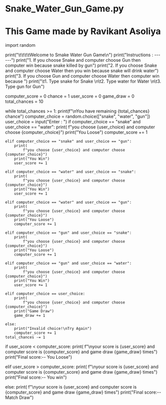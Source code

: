 # Snake_Water_Gun_Game.py
# This Game made by Ravikant Asoliya

import random

print("\t\t\t\tWelcome to Smake Water Gun Game\n")
print("Instructions : ------")
print("1. If you choose Snake and computer choose Gun then computer win because snake killed by gun")
print("2. If you choose Snake and computer choose Water then you win because snake will drink water")
print("3. If you choose Gun and computer choose Water then computer win because ")
print("\t1. Type snake for Snake \n\t2. Type water for Water \n\t3. Type gun for Gun")

computer_score = 0
chance = 1
user_score = 0
game_draw = 0
total_chances = 10

while total_chances >= 1:
    print(f"\nYou have remaining {total_chances} chance")
    computer_choice = random.choice(["snake", "water", "gun"])
    user_choice = input("Enter : ")
    if computer_choice == "snake" and user_choice == "water":
        print(
            f"you choose {user_choice} and computer choose {computer_choice}")
        print("You Loose")
        computer_score += 1

    elif computer_choice == "snake" and user_choice == "gun":
        print(
            f"you choose {user_choice} and computer choose {computer_choice}")
        print("You Win")
        user_score += 1

    elif computer_choice == "water" and user_choice == "snake":
        print(
            f"you choose {user_choice} and computer choose {computer_choice}")
        print("You Win")
        user_score += 1

    elif computer_choice == "water" and user_choice == "gun":
        print(
            f"you choose {user_choice} and computer choose {computer_choice}")
        print("You Loose")
        computer_score += 1

    elif computer_choice == "gun" and user_choice == "snake":
        print(
            f"you choose {user_choice} and computer choose {computer_choice}")
        print("You Loose")
        computer_score += 1

    elif computer_choice == "gun" and user_choice == "water":
        print(
            f"you choose {user_choice} and computer choose {computer_choice}")
        print("You Win")
        user_score += 1

    elif computer_choice == user_choice:
        print(
            f"you choose {user_choice} and computer choose {computer_choice}")
        print("Game Draw")
        game_draw += 1

    else:
        print("Invalid choice!\nTry Again")
        computer_score += 1
    total_chances -= 1

if user_score < computer_score:
    print(
        f"\nyour score is {user_score} and computer score is {computer_score} and game draw {game_draw} times")
    print("Final score:-- You Loose")
    
elif user_score > computer_score:
    print(
        f"\nyour score is {user_score} and computer score is {computer_score} and game draw {game_draw} times")
    print("Final score:-- You win")
    
else:
    print(
        f"\nyour score is {user_score} and computer score is {computer_score} and game draw {game_draw} times")
    print("Final score:-- Match Draw")

